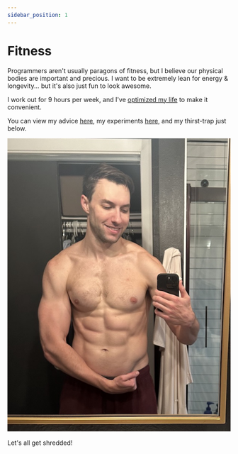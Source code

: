 ```yaml
---
sidebar_position: 1
---
```


# Fitness

Programmers aren't usually paragons of fitness, but I believe our physical bodies are important and precious. I want to be extremely lean for energy & longevity... but it's also just fun to look awesome.

I work out for 9 hours per week, and I've [optimized my life](/fitness/home_gym) to make it convenient.

You can view my advice [here](advice), my experiments [here](experiments), and my thirst-trap just below.

![Flexing](./pics/flex_down_small.jpeg)

Let's all get shredded!
